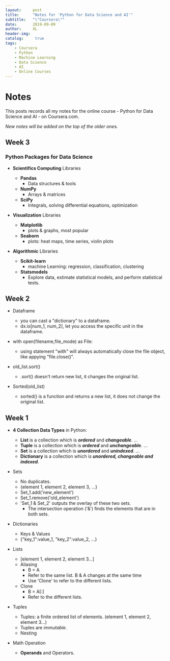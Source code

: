 ```yaml
---
layout:     post
title:      "Notes for 'Python for Data Science and AI'"
subtitle:   "\"Coursera\""
date:       2019-09-09
author:     XL
header-img: 
catalog: 	 true
tags:
    - Coursera
    - Python
    - Machine Learning
    - Data Science
    - AI
    - Online Courses
---
```

# Notes 

This posts records all my notes for the online course - Python for Data Science and AI - on Coursera.com.

*New notes will be added on the top of the older ones.*

## Week 3

### Python Packages for Data Science
- **Scientifics Computing** Libraries
	- **Pandas**
		- Data structures & tools
	- **NumPy**
		- Arrays & matrices
	- **SciPy**
		- Integrals, solving differential equations, optimization

- **Visualization** Libraries
	- **Matplotlib**
		- plots & graphs, most popular
	- **Seaborn**
		- plots: heat maps, time series, violin plots

- **Algorithmic** Libraries
	- **Scikit-learn**
		- machine Learning: regression, classification, clustering
	- **Statsmodels**
		- Explore data, estimate statistical models, and perform statistical tests.



## Week 2

- Dataframe
	- you can cast a "dictionary" to a dataframe.
	- dx.ix[num_1, num_2], let you access the specific unit in the dataframe.

- with open(filename,file_mode) as File:
	- using statement "with" will always automatically close the file object, like appying "file.close()".

- old_list.sort()
	- .sort() doesn't return new list, it changes the original list.

- Sorted(old_list)
	- sorted() is a function and returns a new list, it does not change the original list.

## Week 1

- **4 Collection Data Types** in Python:
	- **List** is a collection which is ***ordered*** and ***changeable***. ...
	- **Tuple** is a collection which is ***ordered*** and ***unchangeable***. ...
	- **Set** is a collection which is ***unordered*** and ***unindexed***. ...
	- **Dictionary** is a collection which is ***unordered, changeable and indexed***.

- Sets
	- No duplicates.
	- {element 1, element 2, element 3, ...}
	- Set_1.add('new_element')
	- Set_1.remove('old_element')
	- 'Set_1 & Set_2' outputs the overlay of these two sets.
		- The intersection operation ('&') finds the elements that are in both sets.

- Dictionaries
	- Keys & Values
	- {"key_1":value_1, "key_2":value_2, ...}

- Lists
	- [element 1, element 2, element 3...]
	 - Aliasing
	 	- B = A
	 	- Refer to the same list. B & A changes at the same time
	 	- Use 'Clone' to refer to the different lists.
	 - Clone
	 	- B = A[:]
	 	- Refer to the different lists.

- Tuples
	- Tuples: a finite ordered list of elements. (element 1, element 2, element 3...)
	- Tuples are *immutable*.
	- Nesting

- Math Operation
	- **Operands** and Operators.